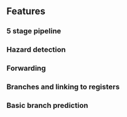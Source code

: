 ## Features<br>

### 5 stage pipeline<br>
### Hazard detection<br>
### Forwarding<br>
### Branches and linking to registers<br>
### Basic branch prediction<br>
